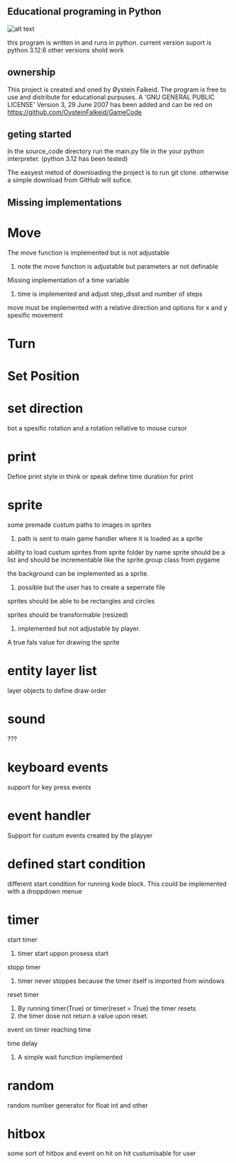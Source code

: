 ## Educational programing in Python

![alt text](https://github.com/OysteinFalkeid/GameCode/blob/main/source_code/imports/sprites/icon.png)

this program is written in and runs in python.
current version suport is python 3.12.6 other versions shold work

## ownership
This project is created and oned by Øystein Falkeid.
The program is free to use and distribute for educational purpuses.
A 'GNU GENERAL PUBLIC LICENSE' Version 3, 29 June 2007 has been added and 
can be red on https://github.com/OysteinFalkeid/GameCode

## geting started
In the source_code directory run the main.py file in the your python interpreter. (python 3.12 has been tested)

The easyest metod of downloading the project is to run git clone. otherwise a simple download from GitHub will sufice.

## Missing implementations

# Move

The move function is implemented but is not adjustable
1. note the move function is adjustable but parameters ar not definable

Missing implementation of a time variable
1. time is implemented and adjust step_disst and number of steps

move must be implemented with a relative direction and options for x and y spesific movement


# Turn

# Set Position

# set direction
bot a spesific rotation and a rotation rellative to mouse cursor

# print
Define print style in think or speak
define time duration for print

# sprite
some premade custum paths to images in sprites
1. path is sent to main game handler where it is loaded as a sprite

ability to load custum sprites from sprite folder by name 
sprite should be a list and should be incrementable like the sprite.group class from pygame

the background can be implemented as a sprite.
1. possible but the user has to create a seperrate file

sprites should be able to be rectangles and circles

sprites should be transformable (resized)
1. implemented but not adjustable by player.

A true fals value for drawing the sprite

# entity layer list
layer objects to define draw order

# sound
???

# keyboard events
support for key press events

# event handler 
Support for custum events created by the playyer

# defined start condition
different start condition for running kode block. 
This could be implemented with a droppdown menue

# timer
start timer
1. timer start uppon prosess start

stopp timer
1. timer never stoppes because the timer itself is imported from windows

reset timer
1. By running timer(True) or timer(reset = True) the timer resets
2. the timer dose not return a value upon reset.

event on timer reaching time

time delay
1. A simple wait function implemented

# random
random number generator for float int and other

# hitbox
some sort of hitbox and event on hit
on hit custumisable for user








